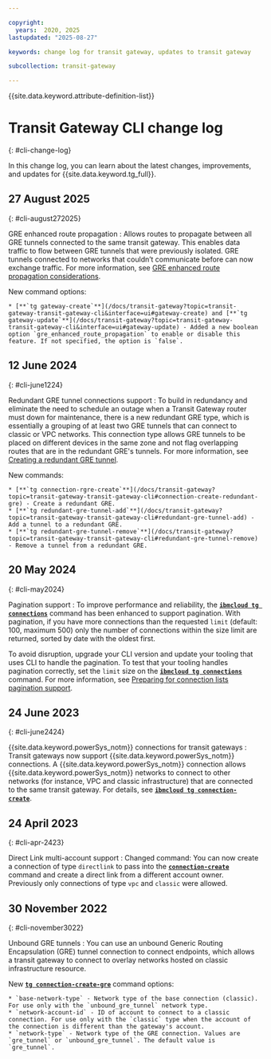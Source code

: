 ```yaml
---

copyright:
  years:  2020, 2025
lastupdated: "2025-08-27"

keywords: change log for transit gateway, updates to transit gateway

subcollection: transit-gateway

---
```


{{site.data.keyword.attribute-definition-list}}

# Transit Gateway CLI change log
{: #cli-change-log}

In this change log, you can learn about the latest changes, improvements, and updates for {{site.data.keyword.tg_full}}.

## 27 August 2025
{: #cli-august272025}

GRE enhanced route propagation
:    Allows routes to propagate between all GRE tunnels connected to the same transit gateway. This enables data traffic to flow between GRE tunnels that were previously isolated. GRE tunnels connected to networks that couldn’t communicate before can now exchange traffic. For more information, see [GRE enhanced route propagation considerations](/docs/transit-gateway?topic=transit-gateway-helpful-tips#gre-enhanced-route-propagation-considerations).

   New command options:

    * [**`tg gateway-create`**](/docs/transit-gateway?topic=transit-gateway-transit-gateway-cli&interface=ui#gateway-create) and [**`tg gateway-update`**](/docs/transit-gateway?topic=transit-gateway-transit-gateway-cli&interface=ui#gateway-update) - Added a new boolean option `gre_enhanced_route_propagation` to enable or disable this feature. If not specified, the option is `false`. 

## 12 June 2024
{: #cli-june1224}

Redundant GRE tunnel connections support
:    To build in redundancy and eliminate the need to schedule an outage when a Transit Gateway router must down for maintenance, there is a new redundant GRE type, which is essentially a grouping of at least two GRE tunnels that can connect to classic or VPC networks. This connection type allows GRE tunnels to be placed on different devices in the same zone and not flag overlapping routes that are in the redundant GRE's tunnels. For more information, see [Creating a redundant GRE tunnel](/docs/transit-gateway?topic=transit-gateway-redundant-gre-connection&interface=ui).

   New commands:

    * [**`tg connection-rgre-create`**](/docs/transit-gateway?topic=transit-gateway-transit-gateway-cli#connection-create-redundant-gre) - Create a redundant GRE.
    * [**`tg redundant-gre-tunnel-add`**](/docs/transit-gateway?topic=transit-gateway-transit-gateway-cli#redundant-gre-tunnel-add) - Add a tunnel to a redundant GRE.
    * [**`tg redundant-gre-tunnel-remove`**](/docs/transit-gateway?topic=transit-gateway-transit-gateway-cli#redundant-gre-tunnel-remove) - Remove a tunnel from a redundant GRE.

## 20 May 2024
{: #cli-may2024}

Pagination support
:    To improve performance and reliability, the [**`ibmcloud tg connections`**](/docs/transit-gateway?topic=transit-gateway-transit-gateway-cli#list-connections) command has been enhanced to support pagination. With pagination, if you have more connections than the requested `limit` (default: 100, maximum 500) only the number of connections within the size limit are returned, sorted by date with the oldest first.

   To avoid disruption, upgrade your CLI version and update your tooling that uses CLI to handle the pagination. To test that your tooling handles pagination correctly, set the `limit` size on the [**`ibmcloud tg connections`**](/docs/transit-gateway?topic=transit-gateway-transit-gateway-cli#list-connections) command. For more information, see [Preparing for connection lists pagination support](/docs/transit-gateway?topic=transit-gateway-notification-tgw-pagination-support-connections-lists).

## 24 June 2023
{: #cli-june2424}

{{site.data.keyword.powerSys_notm}} connections for transit gateways
:    Transit gateways now support {{site.data.keyword.powerSys_notm}} connections. A {{site.data.keyword.powerSys_notm}} connection allows {{site.data.keyword.powerSys_notm}} networks to connect to other networks (for instance, VPC and classic infrastructure) that are connected to the same transit gateway. For details, see [**`ibmcloud tg connection-create`**](/docs/transit-gateway?topic=transit-gateway-transit-gateway-cli#connection-create).

## 24 April 2023
{: #cli-apr-2423}

Direct Link multi-account support
:    Changed command: You can now create a connection of type `directlink` to pass into the [**`connection-create`**](/docs/transit-gateway?topic=transit-gateway-transit-gateway-cli&interface=ui#connection-create) command and create a direct link from a different account owner. Previously only connections of type `vpc` and `classic` were allowed.

## 30 November 2022
{: #cli-november3022}

Unbound GRE tunnels
:    You can use an unbound Generic Routing Encapsulation (GRE) tunnel connection to connect endpoints, which allows a transit gateway to connect to overlay networks hosted on classic infrastructure resource.

   New [**`tg connection-create-gre`**](/docs/transit-gateway?topic=transit-gateway-transit-gateway-cli&interface=cli#connection-create-gre) command options:

    * `base-network-type` - Network type of the base connection (classic). For use only with the `unbound_gre_tunnel` network type.
    * `network-account-id` - ID of account to connect to a classic connection. For use only with the `classic` type when the account of the connection is different than the gateway's account.
    * `network-type` - Network type of the GRE connection. Values are `gre_tunnel` or `unbound_gre_tunnel`. The default value is `gre_tunnel`.

